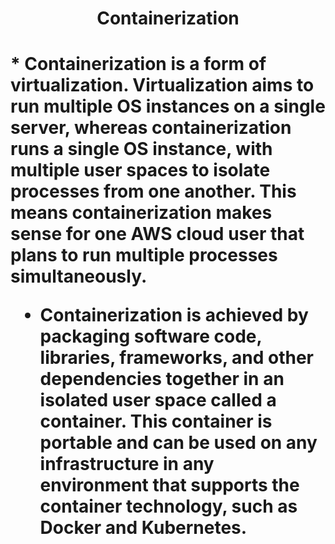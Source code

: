 <h1 align="center"> Containerization <h1>
* Containerization is a form of virtualization. Virtualization aims to run multiple OS instances on a single server, whereas containerization runs a single OS instance, with multiple user spaces to isolate processes from one another. This means containerization makes sense for one AWS cloud user that plans to run multiple processes simultaneously. 
  
* Containerization is achieved by packaging software code, libraries, frameworks, and other dependencies together in an isolated user space called a container. This container is portable and can be used on any infrastructure in any environment that supports the container technology, such as Docker and Kubernetes.


